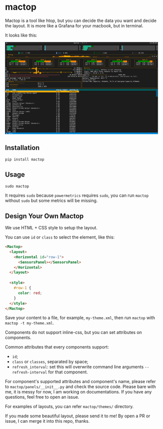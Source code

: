 # mactop

Mactop is a tool like htop, but you can decide the data you want and decide the layout. It is more like a Grafana for your macbook, but in terminal.

It looks like this:

![](./assets/mactop.png)

## Installation

```shell
pip install mactop
```

## Usage

```
sudo mactop
```

It requires `sudo` because `powermetrics` requires `sudo`, you can run `mactop`
without `sudo` but some metrics will be missing.

## Design Your Own Mactop

We use HTML + CSS style to setup the layout.

You can use `id` or `class` to select the element, like this:

```html
<Mactop>
  <layout>
    <Horizontal id="row-1">
      <SensorsPanel></SensorsPanel>
    </Horizontal>
  </layout>

  <style>
    #row-1 {
      color: red;
    }
  </style>
</Mactop>
```

Save your content to a file, for example, `my-theme.xml`, then run `mactop` with
`mactop -t my-theme.xml`.

Components do not support inline-css, but you can set attributes on components.

Common attributes that every components support:

- `id`;
- `class` or `classes`, separated by space;
- `refresh_interval`: set this will overwrite command line arguments
  `--refresh-interval` for that component.

For component's supported attributes and component's name, please refer to
`mactop/panels/__init__.py` and check the source code. Please bare with me, it
is messy for now, I am working on documentations. If you have any questions,
feel free to open an issue.

For examples of layouts, you can refer `mactop/themes/` directory.

If you made some beautiful layout, please send it to me! By open a PR or issue,
I can merge it into this repo, thanks.

